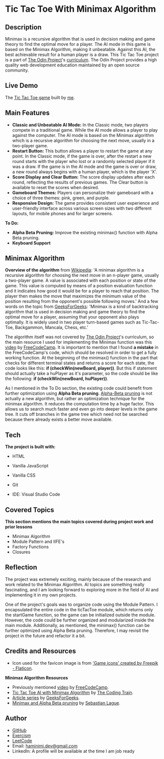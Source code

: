 # Tic Tac Toe With Minimax Algorithm
## Description
Minimax is a recursive algorithm that is used in decision making and game theory to find the optimal move for a player. The AI mode in this game is based on the Minimax Algorithm, making it unbeatable. Against this AI, the best achievable result for a human player is a draw. This Tic Tac Toe project is a part of [The Odin Project](https://www.theodinproject.com/dashboard)'s [curriculum](https://www.theodinproject.com/lessons/node-path-javascript-tic-tac-toe). The Odin Project provides a high quality web development education maintained by an open source community.
## Live Demo
The [Tic Tac Toe game](https://haminimi.github.io/tic-tac-toe/) built by [me](https://github.com/Haminimi).
## Main Features
- **Classic and Unbeatable AI Mode:** In the Classic mode, two players compete in a traditional game. While the AI mode allows a player to play against the computer. The AI mode is based on the Minimax algorithm which is a recursive algorithm for choosing the next move, usually in a two-player game.
- **Restart Button:** This button allows a player to restart the game at any point. In the Classic mode, if the game is over, after the restart a new round starts with the player who lost or a randomly selected player if it was a draw. If the game is in the AI mode and the game is over or draw, a new round always begins with a human player, which is the player 'X'.
- **Score Display and Clear Button:** The score display updates after each round, reflecting the results of previous games. The Clear button is available to reset the scores when desired.
- **Gameboard Themes:** Players can personalize their gameboard with a choice of three themes: pink, green, and purple.
- **Responsive Design:** The game provides consistent user experience and user-friendly interface across various screen sizes with two different layouts, for mobile phones and for larger screens.  

**To Do:**
- **Alpha Beta Pruning:** Improve the existing minimax() function with Alpha Beta pruning. 
- **Keyboard Support**
## Minimax Algorithm
**Overview of the algorithm** from [Wikipedia](https://en.wikipedia.org/wiki/Minimax#Minimax_algorithm_with_alternate_moves): 'A minimax algorithm is a recursive algorithm for choosing the next move in an n-player game, usually a two-player game. A value is associated with each position or state of the game. This value is computed by means of a position evaluation function and it indicates how good it would be for a player to reach that position. The player then makes the move that maximizes the minimum value of the position resulting from the opponent's possible following moves.'
And a few words on the topic from [GeeksForGeeks](https://www.geeksforgeeks.org/minimax-algorithm-in-game-theory-set-1-introduction/): 'Minimax is a kind of backtracking algorithm that is used in decision making and game theory to find the optimal move for a player, assuming that your opponent also plays optimally. It is widely used in two player turn-based games such as Tic-Tac-Toe, Backgammon, Mancala, Chess, etc.'

The algorithm itself was not covered by [The Odin Project](https://www.theodinproject.com/dashboard)'s curriculum, so the main resource I used for implementing the Minimax function was this [video](https://www.youtube.com/watch?v=P2TcQ3h0ipQ) by [FreeCodeCamp](https://www.freecodecamp.org/learn). 
It is important to mention that I found **a mistake** in the FreeCodeCamp's code, which should be resolved in order to get a fully working function. At the beginning of the minimax() function in the part that checks for different terminal states and returns a score for each state, the code looks like this: **if (checkWin(newBoard, player))**. But this if statement should actually take a huPlayer as it's parameter, so the code should be like the following: **if (checkWin(newBoard, huPlayer))**.

As I mentioned in the To Do section, the existing code could benefit from further optimization using **Alpha Beta pruning**. [Alpha-Beta pruning](https://www.geeksforgeeks.org/minimax-algorithm-in-game-theory-set-4-alpha-beta-pruning/) is not actually a new algorithm, but rather an optimization technique for the minimax algorithm. It reduces the computation time by a huge factor. This allows us to search much faster and even go into deeper levels in the game tree. It cuts off branches in the game tree which need not be searched because there already exists a better move available.
## Tech
**The project is built with:**
- HTML
- Vanilla JavaScript
- Vanilla CSS  

- Git
- IDE: Visual Studio Code
## Covered Topics
**This section mentions the main topics covered during project work and prior lessons**
- Minimax Algorithm
- Module Pattern and IIFE's
- Factory Functions
- Closures
## Reflection
The project was extremely exciting, mainly because of the research and work related to the Minimax Algorithm. AI topics are something really fascinating, and I am looking forward to exploring more in the field of AI and implementing it in my own projects. 

One of the project's goals was to organize code using the Module Pattern. I encapsulated the entire code in the ticTacToe module, which returns only the startGame function, so the game can be initialized outside the module. However, the code could be further organized and modularized inside the main module. Additionally, as mentioned, the minimax() function can be further optimized using Alpha Beta pruning. Therefore, I may revisit the project in the future and refactor it a bit.
## Credits and Resources
- Icon used for the favicon image is from ['Game icons' created by Freepik - Flaticon](https://www.flaticon.com/free-icons/game).  

**Minimax Algorithm Resources**
- Previously mentioned [video](https://www.youtube.com/watch?v=P2TcQ3h0ipQ) by [FreeCodeCamp](https://www.freecodecamp.org/learn).
- [Tic Tac Toe AI with Minimax Algorithm](https://thecodingtrain.com/challenges/154-tic-tac-toe-minimax) by [The Coding Train](https://thecodingtrain.com/).
- [Article series](https://www.geeksforgeeks.org/minimax-algorithm-in-game-theory-set-1-introduction/) by [GeeksForGeeks](https://www.geeksforgeeks.org/).
- [Minimax and Alpha Beta pruning](https://www.youtube.com/watch?v=l-hh51ncgDI) by [Sebastian Lague](https://www.youtube.com/@SebastianLague).
## Author
- [GitHub](https://github.com/Haminimi)
- [Exercism](https://exercism.org/profiles/Haminimi)
- [LeetCode](https://leetcode.com/Haminimi/)
- Email: haminimi.dev@gmail.com
- LinkedIn: A profile will be available at the time I am job ready
